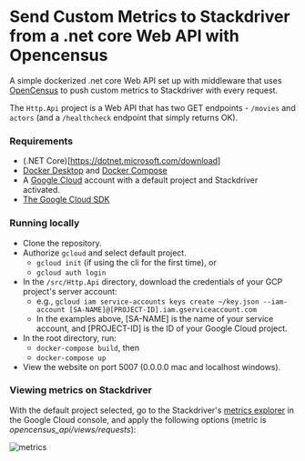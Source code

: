 # Send Custom Metrics to Stackdriver from a .net core Web API with Opencensus

A simple dockerized .net core Web API set up with middleware that uses [OpenCensus](https://github.com/census-instrumentation/opencensus-csharp) to push custom metrics to Stackdriver with every request.

The `Http.Api` project is a Web API that has two GET endpoints - `/movies` and `actors` (and a `/healthcheck` endpoint that simply returns OK).

### Requirements
* (.NET Core)[https://dotnet.microsoft.com/download]
* [Docker Desktop](https://www.docker.com/products/docker-desktop) and [Docker Compose](https://docs.docker.com/compose/)
* A [Google Cloud](https://cloud.google.com/) account with a default project and Stackdriver activated.
* [The Google Cloud SDK](https://cloud.google.com/sdk/docs/quickstarts)

### Running locally
* Clone the repository.
* Authorize `gcloud` and select default project. 
  * `gcloud init` (if using the cli for the first time), or
  * `gcloud auth login`
* In the `/src/Http.Api` directory, download the credentials of your GCP project's server account:
  * e.g., `gcloud iam service-accounts keys create ~/key.json --iam-account [SA-NAME]@[PROJECT-ID].iam.gserviceaccount.com`
  * In the examples above, [SA-NAME] is the name of your service account, and [PROJECT-ID] is the ID of your Google Cloud project.
* In the root directory, run: 
  * `docker-compose build`, then
  * `docker-compose up`
* View the website on port 5007 (0.0.0.0 mac and localhost windows).

### Viewing metrics on Stackdriver

With the default project selected, go to the Stackdriver's [metrics explorer](https://console.cloud.google.com/monitoring/metrics-explorer) in the Google Cloud console, and apply the following options (metric is _opencensus_api/views/requests_):

![metrics](https://i.imgur.com/QK17Odr.png)
